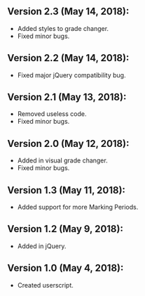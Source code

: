 ## Version 2.3 (May 14, 2018):

* Added styles to grade changer.
* Fixed minor bugs.

## Version 2.2 (May 14, 2018):

* Fixed major jQuery compatibility bug.

## Version 2.1 (May 13, 2018):

* Removed useless code.
* Fixed minor bugs.

## Version 2.0 (May 12, 2018):

* Added in visual grade changer.
* Fixed minor bugs.

## Version 1.3 (May 11, 2018):

* Added support for more Marking Periods.

## Version 1.2 (May 9, 2018):

* Added in jQuery.

## Version 1.0 (May 4, 2018):

* Created userscript.
